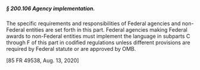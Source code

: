 ##### § 200.106 Agency implementation. #####

The specific requirements and responsibilities of Federal agencies and non-Federal entities are set forth in this part. Federal agencies making Federal awards to non-Federal entities must implement the language in subparts C through F of this part in codified regulations unless different provisions are required by Federal statute or are approved by OMB.

[85 FR 49538, Aug. 13, 2020]